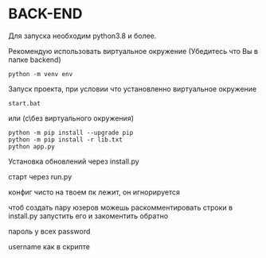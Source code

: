 # BACK-END 
Для запуска необходим python3.8 и более.

Рекомендую использовать виртуальное окружение
(Убедитесь что Вы в папке backend)
```
python -m venv env
```

Запуск проекта, при условии что установленно виртуальное окружение 
```
start.bat
```

или (с\без виртуального окружения)
```
python -m pip install --upgrade pip
python -m pip install -r lib.txt
python app.py
```


Установка обновлений через install.py


старт через run.py

конфиг чисто на твоем пк лежит, он игнорируется

чтоб создать пару юзеров можешь раскомментировать строки в install.py запустить его и закоментить обратно

пароль у всех password

username как в скрипте